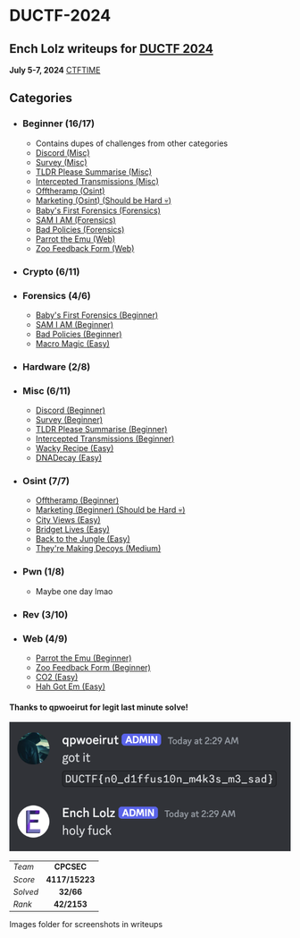 # DUCTF-2024
## Ench Lolz writeups for [DUCTF 2024](https://downunderctf.com/)

**July 5-7, 2024**
[CTFTIME](https://ctftime.org/event/2284)



## Categories

- ### Beginner (16/17)
    - Contains dupes of challenges from other categories
    - [Discord (Misc)](https://github.com/EnchLolz/DUCTF-24/blob/main/MISC/Discord.md)
    - [Survey (Misc)](https://github.com/EnchLolz/DUCTF-24/blob/main/MISC/Survey.md)
    - [TLDR Please Summarise (Misc)](https://github.com/EnchLolz/DUCTF-24/blob/main/MISC/TLDR%20Please%20Summarise.md)
    - [Intercepted Transmissions (Misc)](https://github.com/EnchLolz/DUCTF-24/blob/main/MISC/Intercepted%20Transmissions.md)
    - [Offtheramp (Osint)](https://github.com/EnchLolz/DUCTF-24/blob/main/OSINT/Offtheramp.md)
    - [Marketing (Osint) (Should be Hard :skull:)](https://github.com/EnchLolz/DUCTF-24/blob/main/OSINT/Marketing.md)
    - [Baby's First Forensics (Forensics)](https://github.com/EnchLolz/DUCTF-24/blob/main/FORENSICS/Baby's%20First%20Forensics.md)
    - [SAM I AM (Forensics)](https://github.com/EnchLolz/DUCTF-24/blob/main/FORENSICS/SAM%20I%20AM.md)
    - [Bad Policies (Forensics)](https://github.com/EnchLolz/DUCTF-24/blob/main/FORENSICS/Bad%20Policies.md)
    - [Parrot the Emu (Web)](https://github.com/EnchLolz/DUCTF-24/blob/main/WEB/Parrot%20the%20Emu.md)
    - [Zoo Feedback Form (Web)](https://github.com/EnchLolz/DUCTF-24/blob/main/WEB/Zoo%20Feedback%20Form.md)
- ### Crypto (6/11)

- ### Forensics (4/6)
    - [Baby's First Forensics (Beginner)](https://github.com/EnchLolz/DUCTF-24/blob/main/FORENSICS/Baby's%20First%20Forensics.md)
    - [SAM I AM (Beginner)](https://github.com/EnchLolz/DUCTF-24/blob/main/FORENSICS/SAM%20I%20AM.md)
    - [Bad Policies (Beginner)](https://github.com/EnchLolz/DUCTF-24/blob/main/FORENSICS/Bad%20Policies.md)
    - [Macro Magic (Easy)](https://github.com/EnchLolz/DUCTF-24/blob/main/FORENSICS/Macro%20Magic.md)
- ### Hardware (2/8)

- ### Misc (6/11)
    - [Discord (Beginner)](https://github.com/EnchLolz/DUCTF-24/blob/main/MISC/Discord.md)
    - [Survey (Beginner)](https://github.com/EnchLolz/DUCTF-24/blob/main/MISC/Survey.md)
    - [TLDR Please Summarise (Beginner)](https://github.com/EnchLolz/DUCTF-24/blob/main/MISC/TLDR%20Please%20Summarise.md)
    - [Intercepted Transmissions (Beginner)](https://github.com/EnchLolz/DUCTF-24/blob/main/MISC/Intercepted%20Transmissions.md)
    - [Wacky Recipe (Easy)](https://github.com/EnchLolz/DUCTF-24/blob/main/MISC/Wacky%20Recipe.md)
    - [DNADecay (Easy)](https://github.com/EnchLolz/DUCTF-24/blob/main/MISC/DNADecay.md)
- ### Osint (7/7)
    - [Offtheramp (Beginner)](https://github.com/EnchLolz/DUCTF-24/blob/main/OSINT/Offtheramp.md)
    - [Marketing (Beginner) (Should be Hard :skull:)](https://github.com/EnchLolz/DUCTF-24/blob/main/OSINT/Marketing.md)
    - [City Views (Easy)](https://github.com/EnchLolz/DUCTF-24/blob/main/OSINT/Cityviews.md)
    - [Bridget Lives (Easy)](https://github.com/EnchLolz/DUCTF-24/blob/main/OSINT/Bridget%20Lives.md)
    - [Back to the Jungle (Easy)](https://github.com/EnchLolz/DUCTF-24/blob/main/OSINT/Back%20to%20the%20Jungle.md)
    - [They're Making Decoys (Medium)](https://github.com/EnchLolz/DUCTF-24/blob/main/OSINT/They're%20Making%20Decoys.md)

- ### Pwn (1/8)
    - Maybe one day lmao
- ### Rev (3/10)

- ### Web (4/9)
    - [Parrot the Emu (Beginner)](https://github.com/EnchLolz/DUCTF-24/blob/main/WEB/Parrot%20the%20Emu.md)
    - [Zoo Feedback Form (Beginner)](https://github.com/EnchLolz/DUCTF-24/blob/main/WEB/Zoo%20Feedback%20Form.md)
    - [CO2 (Easy)](https://github.com/EnchLolz/DUCTF-24/blob/main/WEB/CO2.md)
    - [Hah Got Em (Easy)](https://github.com/EnchLolz/DUCTF-24/blob/main/WEB/Hah%20Got%20Em.md)






#### Thanks to qpwoeirut for legit last minute solve!
![qp orz](/images/qporz.png)


|  |  |
| ----------- | :-----------: |
| *Team* | **CPCSEC** |
| *Score*| **4117/15223** |
| *Solved* | **32/66** |
| *Rank* | **42/2153** |

Images folder for screenshots in writeups